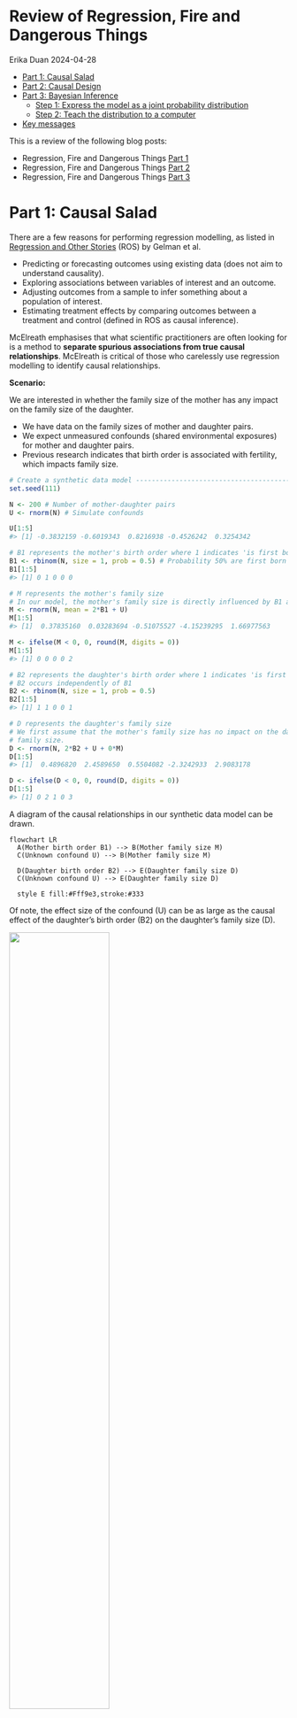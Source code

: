 Review of Regression, Fire and Dangerous Things
================
Erika Duan
2024-04-28

-   <a href="#part-1-causal-salad" id="toc-part-1-causal-salad">Part 1:
    Causal Salad</a>
-   <a href="#part-2-causal-design" id="toc-part-2-causal-design">Part 2:
    Causal Design</a>
-   <a href="#part-3-bayesian-inference"
    id="toc-part-3-bayesian-inference">Part 3: Bayesian Inference</a>
    -   <a href="#step-1-express-the-model-as-a-joint-probability-distribution"
        id="toc-step-1-express-the-model-as-a-joint-probability-distribution">Step
        1: Express the model as a joint probability distribution</a>
    -   <a href="#step-2-teach-the-distribution-to-a-computer"
        id="toc-step-2-teach-the-distribution-to-a-computer">Step 2: Teach the
        distribution to a computer</a>
-   <a href="#key-messages" id="toc-key-messages">Key messages</a>

This is a review of the following blog posts:

-   Regression, Fire and Dangerous Things [Part
    1](https://elevanth.org/blog/2021/06/15/regression-fire-and-dangerous-things-1-3/)  
-   Regression, Fire and Dangerous Things [Part
    2](https://elevanth.org/blog/2021/06/21/regression-fire-and-dangerous-things-2-3/)  
-   Regression, Fire and Dangerous Things [Part
    3](https://elevanth.org/blog/2021/06/29/regression-fire-and-dangerous-things-3-3/)

# Part 1: Causal Salad

There are a few reasons for performing regression modelling, as listed
in [Regression and Other
Stories](https://avehtari.github.io/ROS-Examples/) (ROS) by Gelman et
al. 

-   Predicting or forecasting outcomes using existing data (does not aim
    to understand causality).  
-   Exploring associations between variables of interest and an
    outcome.  
-   Adjusting outcomes from a sample to infer something about a
    population of interest.  
-   Estimating treatment effects by comparing outcomes between a
    treatment and control (defined in ROS as causal inference).

McElreath emphasises that what scientific practitioners are often
looking for is a method to **separate spurious associations from true
causal relationships**. McElreath is critical of those who carelessly
use regression modelling to identify causal relationships.

**Scenario:**

We are interested in whether the family size of the mother has any
impact on the family size of the daughter.

-   We have data on the family sizes of mother and daughter pairs.  
-   We expect unmeasured confounds (shared environmental exposures) for
    mother and daughter pairs.  
-   Previous research indicates that birth order is associated with
    fertility, which impacts family size.

``` r
# Create a synthetic data model ------------------------------------------------
set.seed(111)

N <- 200 # Number of mother-daughter pairs
U <- rnorm(N) # Simulate confounds

U[1:5]
#> [1] -0.3832159 -0.6019343  0.8216938 -0.4526242  0.3254342

# B1 represents the mother's birth order where 1 indicates 'is first born'
B1 <- rbinom(N, size = 1, prob = 0.5) # Probability 50% are first born
B1[1:5]
#> [1] 0 1 0 0 0

# M represents the mother's family size
# In our model, the mother's family size is directly influenced by B1 and U
M <- rnorm(N, mean = 2*B1 + U) 
M[1:5]
#> [1]  0.37835160  0.03283694 -0.51075527 -4.15239295  1.66977563

M <- ifelse(M < 0, 0, round(M, digits = 0))
M[1:5]
#> [1] 0 0 0 0 2

# B2 represents the daughter's birth order where 1 indicates 'is first born' 
# B2 occurs independently of B1 
B2 <- rbinom(N, size = 1, prob = 0.5)
B2[1:5]
#> [1] 1 1 0 0 1 

# D represents the daughter's family size 
# We first assume that the mother's family size has no impact on the daughter's 
# family size.  
D <- rnorm(N, 2*B2 + U + 0*M) 
D[1:5]
#> [1]  0.4896820  2.4589650  0.5504082 -2.3242933  2.9083178  

D <- ifelse(D < 0, 0, round(D, digits = 0))
D[1:5]
#> [1] 0 2 1 0 3
```

A diagram of the causal relationships in our synthetic data model can be
drawn.

``` mermaid
flowchart LR  
  A(Mother birth order B1) --> B(Mother family size M) 
  C(Unknown confound U) --> B(Mother family size M) 
  
  D(Daughter birth order B2) --> E(Daughter family size D) 
  C(Unknown confound U) --> E(Daughter family size D) 
  
  style E fill:#Fff9e3,stroke:#333
```

Of note, the effect size of the confound (U) can be as large as the
causal effect of the daughter’s birth order (B2) on the daughter’s
family size (D).

<img
src="regression_richard_mcelreath_files/figure-gfm/unnamed-chunk-4-1.png"
style="width:60.0%" />

<img
src="regression_richard_mcelreath_files/figure-gfm/unnamed-chunk-4-2.png"
style="width:60.0%" />

<img
src="regression_richard_mcelreath_files/figure-gfm/unnamed-chunk-4-3.png"
style="width:60.0%" />

Our synthetic data model specifies that the mother’s family size (M) has
**no impact** on the daughter’s family size (D). But what happens when
we include M in a regression model to predict D?

``` r
# Build linear regression model D = b0 + b1*M ---------------------------------- 
only_M <- lm(D ~ M)

# Output tidy linear regression coefficients and p-values  
tidy(only_M) 
```

    # A tibble: 2 x 5
      term        estimate std.error statistic  p.value
      <chr>          <dbl>     <dbl>     <dbl>    <dbl>
    1 (Intercept)    0.978    0.118       8.26 2.03e-14
    2 M              0.231    0.0685      3.38 8.82e- 4

``` r
# Output model performance metrics
glance(only_M)
```

    # A tibble: 1 x 12
      r.squared adj.r.squared sigma statistic  p.value    df logLik   AIC   BIC
          <dbl>         <dbl> <dbl>     <dbl>    <dbl> <dbl>  <dbl> <dbl> <dbl>
    1    0.0545        0.0497  1.23      11.4 0.000882     1  -324.  654.  663.
    # i 3 more variables: deviance <dbl>, df.residual <int>, nobs <int>

The linear regression model indicates that M is positively associated
with D
i.e. ![E(D) = 0.98 + 0.23 M](https://latex.codecogs.com/svg.latex?E%28D%29%20%3D%200.98%20%2B%200.23%20M "E(D) = 0.98 + 0.23 M").
**This contrasts with our prior knowledge that D is independent of M.**

What happens if we add more variables into our linear regression model?
Does the misleading association between M and D disappear?

``` r
# Build linear regression model D = b0 + b1*M + b2*B1 + b3*B2 ------------------ 
M_B1_B2 <- lm(D ~ M + B1 + B2)

# Output tidy linear regression coefficients and p-values  
tidy(M_B1_B2) 
```

    # A tibble: 4 x 5
      term        estimate std.error statistic  p.value
      <chr>          <dbl>     <dbl>     <dbl>    <dbl>
    1 (Intercept)    0.400    0.132       3.02 2.88e- 3
    2 M              0.373    0.0658      5.67 5.15e- 8
    3 B1            -0.437    0.166      -2.64 9.07e- 3
    4 B2             1.33     0.145       9.16 6.85e-17

``` r
# Output model performance metrics
glance(M_B1_B2)
```

    # A tibble: 1 x 12
      r.squared adj.r.squared sigma statistic  p.value    df logLik   AIC   BIC
          <dbl>         <dbl> <dbl>     <dbl>    <dbl> <dbl>  <dbl> <dbl> <dbl>
    1     0.352         0.343  1.02      35.6 2.15e-18     3  -286.  582.  598.
    # i 3 more variables: deviance <dbl>, df.residual <int>, nobs <int>

Unfortunately, adding the variables B1 and B2 produced a model with a
larger ![\beta](https://latex.codecogs.com/svg.latex?%5Cbeta "\beta")
coefficient for M. B1 is also negatively associated with D, despite our
synthetic model specifying M to be positively dependent on B1 (so we
expect B1 and M to at least have
![\beta](https://latex.codecogs.com/svg.latex?%5Cbeta "\beta")
coefficients with the same sign).

If we examined model performance metrics like AIC and BIC, we would be
misled into concluding that the second model was the better model. It is
likely that the second model is a more predictive model. However, the
second model is also more misleading if we wanted to infer causal
relationships between the predictor (B1, B2 and M) and response (D)
variables.

This example illustrates the dangers of causal salads, where we throw
many variables into a model and hope to identify some statistically
significant ones. The best way to counter this practice is to explicitly
think about the **causal relationships among predictor variables** and
not just the causal relationships between predictor and response
variables.

In this case, our scenario is the result of **bias amplification**:

-   A predictor variable or exposure of interest (M) is confounded by
    another variable (U).  
-   Another predictor variable (B1) is included, which is also a strong
    predictor of the original exposure of interest (M). This is because
    `M <- rnorm(N, 2*B1 + U)`.  
-   The addition of B1 tends to amplify the effects of U and make
    inference worse.  
-   Best practice would be to add additional predictor variables which
    are hypothesised to be strong predictors of the outcome **but** not
    the exposure (B2). In research however, it may not be easy to
    identify such variables confidently, especially when there is
    limited information about existing causal relationships.

``` r
# Build linear regression model D = b0 + b1*M + b2*B2 ------------------ 
M_B2 <- lm(D ~ M + B2)

# Output tidy linear regression coefficients and p-values  
tidy(M_B2) 
```

    # A tibble: 3 x 5
      term        estimate std.error statistic  p.value
      <chr>          <dbl>     <dbl>     <dbl>    <dbl>
    1 (Intercept)    0.282    0.126       2.23 2.70e- 2
    2 M              0.288    0.0582      4.94 1.63e- 6
    3 B2             1.33     0.148       8.99 2.06e-16

``` r
# The coefficients of the model D ~ M + B2 are more sensible than those of 
# D ~ M + B1 + B2, although the coefficient of M is still misleading.   
```

# Part 2: Causal Design

Regression has no direction whereas causal models are built from
directional relationships. The simplest model
![X \to Y](https://latex.codecogs.com/svg.latex?X%20%5Cto%20Y "X \to Y")
tells us that:

-   A change in X will cause a change in Y.  
-   A change in Y will not impact X.

We can turn our modelling question into the causal graph below. This
graph represents our hypothesis about what is happening, which is why we
include an arrow from M to D.

``` mermaid
flowchart TD  
  B1 -- b --> M  
  U -- k --> M  
  U -- k --> D   
  B2 -- b --> D
  
  M -- m --> D
  
  style D fill:#Fff9e3,stroke:#333
```

Other graph construction decisions:

-   We assume that the influence of birth order on family size ***b***
    is consistent over time (the same effect size for mothers and
    daughters). This assumption may come from domain knowledge or be a
    common sense simplification.  
-   We also assume that the influence of the unobserved confound ***k***
    is the same for mothers and daughters.

The covariance between two variables can be calculated directly from a
causal graph.

If ***b*** is the causal influence of B1 on M, then the covariance
between B1 and M is just the causal effect ***b*** multiplied by the
variance of B1.

![cov(B_1, M) = b \times var(B_1)](https://latex.codecogs.com/svg.latex?cov%28B_1%2C%20M%29%20%3D%20b%20%5Ctimes%20var%28B_1%29 "cov(B_1, M) = b \times var(B_1)")

![b = \tfrac{cov(B_1, M)}{var(B_1)}](https://latex.codecogs.com/svg.latex?b%20%3D%20%5Ctfrac%7Bcov%28B_1%2C%20M%29%7D%7Bvar%28B_1%29%7D "b = \tfrac{cov(B_1, M)}{var(B_1)}")

``` r
# Check causal influence estimation using a causal graph -----------------------
cov(B1, M) / var(B1)

#> [1] 1.246625  
```

``` r
# Check covariate estimation using linear regression ---------------------------
lm(M ~ B1) |>
  tidy()
```

    # A tibble: 2 x 5
      term        estimate std.error statistic  p.value
      <chr>          <dbl>     <dbl>     <dbl>    <dbl>
    1 (Intercept)    0.545     0.111      4.90 2.01e- 6
    2 B1             1.25      0.157      7.95 1.36e-13

We are interested in the causal influence of M on D and would therefore
like to estimate ***m***. We know the following things:

-   We do not know U or ***k*** as U is unobserved.  
-   We can calculate
    ![cov(B_1, D) = b\times m \times var(B_1)](https://latex.codecogs.com/svg.latex?cov%28B_1%2C%20D%29%20%3D%20b%5Ctimes%20m%20%5Ctimes%20var%28B_1%29 "cov(B_1, D) = b\times m \times var(B_1)")
    as we multiply the causes ***b*** and ***m*** when there are
    multiple arrows on a path.

We can therefore solve for ***m***.

![m = \tfrac{cov(B_1, D)}{b\times var(B_1)}](https://latex.codecogs.com/svg.latex?m%20%3D%20%5Ctfrac%7Bcov%28B_1%2C%20D%29%7D%7Bb%5Ctimes%20var%28B_1%29%7D "m = \tfrac{cov(B_1, D)}{b\times var(B_1)}")
where
![b = \tfrac{cov(B_1, M)}{var(B_1)}](https://latex.codecogs.com/svg.latex?b%20%3D%20%5Ctfrac%7Bcov%28B_1%2C%20M%29%7D%7Bvar%28B_1%29%7D "b = \tfrac{cov(B_1, M)}{var(B_1)}")

![m = \tfrac{cov(B_1, D)}{cov(B_1, M)}](https://latex.codecogs.com/svg.latex?m%20%3D%20%5Ctfrac%7Bcov%28B_1%2C%20D%29%7D%7Bcov%28B_1%2C%20M%29%7D "m = \tfrac{cov(B_1, D)}{cov(B_1, M)}")

``` r
# Solve for m using a causal graph ---------------------------------------------
cov(B1, D) / cov(B1, M)
#> [1] -0.02005616  

# This agrees with our prior knowledge that M has no effect on D  
```

``` r
# Test for different values of m -----------------------------------------------
set.seed(111)

D2 <- rnorm(N, 2*B2 + U + 0.7*M) 
D2 <- ifelse(D2 < 0, 0, round(D2, digits = 0))

cov(B1, D2) / cov(B1, M)
#> [1] 0.3991978

D3 <- rnorm(N, 2*B2 + U + 1.5*M) 
D3 <- ifelse(D3 < 0, 0, round(D3, digits = 0))

cov(B1, D3) / cov(B1, M)
#> [1] 1.19655
```

However, this solution does not provide us information about the
uncertainty of our estimate of ***m***. A computationally intensive way
of doing this is to repeat the data simulation many times and obtain a
bootstrap estimate.

``` r
# Calculate bootstrap estimate for 1000 simulations ----------------------------
set.seed(200)

N <- 200 
U <- rnorm(N, 0, 1) 
B1 <- rbinom(N, size=1, prob = 0.5) 
M <- rnorm(N, 2*B1 + U)
M <- ifelse(M < 0, 0, round(M, digits = 0))
B2 <- rbinom(N, size = 1, prob = 0.5)
D <- rnorm(N, 2*B2 + U + 0*M)
D <- ifelse(D < 0, 0, round(D, digits = 0))

# Define bootstrap statistic i.e. m = cov(B1, D) / cov(B1, M)  
f <- function(data,indices) 
  with(data[indices,], cov(B1, D) / cov(B1, M))

# Define dataset structure
data_sim <- data.frame(
  M = M,
  D = D,
  B1 = B1,
  B2 = B2
)

# Perform bootstrap
boot(data = data_sim, statistic = f, R = 1000) |>
  tidy()
```

    # A tibble: 1 x 3
      statistic     bias std.error
          <dbl>    <dbl>     <dbl>
    1     0.116 0.000196     0.136

Thinking like a graph involves multiple stages:

-   **Step 1:** Specify a generative model of the data and include
    unmeasured confounds. This generative model can be a simple directed
    acyclic graph (DAG) or a detailed system of equations.  
-   **Step 2:** Choose a specific exposure of interest and outcome of
    interest, for example M and D respectively.  
-   **Step 3:** Use the model structure to deduce a procedure for
    calculating the causal influence of the exposure on the outcome.  
-   **Step 4:** Repeat steps 2 and 3 if calculating multiple causal
    effects.

A single causal model implies a variety of statistical models, with
potentially a different statistical model for each causal question.

Even if we do not have any ideas about the exact functions between
different variables, we can use **do-calculus** to query a DAG and
determine if there is a method to estimate a causal effect.

The key ideas behind **do-calculus** are:

-   Use statistical or experimental design choices to remove confounds
    for an association of interest between an exposure and outcome.
    Graphically, this is equivalent to removing all arrows entering the
    exposure of interest. In medical research, we can achieve this
    scenario by conducting randomised controlled trials (RCTs) to
    experimentally set different values for M.  
-   The remaining association is an estimate of the causal effect of the
    exposure on the outcome.

In our scenario, we would be interested in modelling the intervention
below to calculate
![p(D\|do(M))](https://latex.codecogs.com/svg.latex?p%28D%7Cdo%28M%29%29 "p(D|do(M))"),
which is the distribution of D when we intervene on M.

``` mermaid
flowchart TD  
  U --> D   
  B2 --> D
  M --> D
  
  B1
  
  style D fill:#Fff9e3,stroke:#333
```

When RCTs cannot be conducted (for ethical or financial reasons),
do-calculus provides an algorithm for deducing statistical methods to
convert our original hypothesised model into the simplified model above
and to then calculate
![p(D\|do(M))](https://latex.codecogs.com/svg.latex?p%28D%7Cdo%28M%29%29 "p(D|do(M))").

# Part 3: Bayesian Inference

According to McElreath, **full-luxury Bayesian inference** is an
approach which:

-   Uses all variables and expresses all of their relationships as a
    joint probability distribution (only uses one statistical model
    unlike the causal graph approach).  
-   Any available data can be used to constrain the joint probability
    distribution, eliminate possibilities and refine information about
    causal effects.  
-   This process automatically realises and derives the statistical
    implications of the causal model.  
-   This process allows estimations in finite samples, with missing
    data, measurement errors or other common errors present.

## Step 1: Express the model as a joint probability distribution

We can rewrite our original generative code as a joint probability
distribution.

``` r
# Original generative model to be converted ------------------------------------
set.seed(200)

N <- 200 
U <- rnorm(N, 0, 1) 
B1 <- rbinom(N, size=1, prob = 0.5) 
M <- rnorm(N, 2*B1 + U)
M <- ifelse(M < 0, 0, round(M, digits = 0)) # [1]
B2 <- rbinom(N, size = 1, prob = 0.5)
D <- rnorm(N, 2*B2 + U + 0*M)
D <- ifelse(D < 0, 0, round(D, digits = 0)) # [1]

# [1] We will skip these lines to simplify our joint probability distribution
```

Let ![i](https://latex.codecogs.com/svg.latex?i "i") represent an
individual mother-daughter pair. The joint probability distribution is
derived from the following distinct probability distributions:

![M_i \sim Normal(\mu_i, \sigma)](https://latex.codecogs.com/svg.latex?M_i%20%5Csim%20Normal%28%5Cmu_i%2C%20%5Csigma%29 "M_i \sim Normal(\mu_i, \sigma)")
where
![\mu_i = \alpha_1 + bB\_{1,i} + kU_i](https://latex.codecogs.com/svg.latex?%5Cmu_i%20%3D%20%5Calpha_1%20%2B%20bB_%7B1%2Ci%7D%20%2B%20kU_i "\mu_i = \alpha_1 + bB_{1,i} + kU_i")

![D_i \sim Normal(\nu_i, \tau)](https://latex.codecogs.com/svg.latex?D_i%20%5Csim%20Normal%28%5Cnu_i%2C%20%5Ctau%29 "D_i \sim Normal(\nu_i, \tau)")
where
![\nu_i = \alpha_2 + bB\_{2,i} + mM_i+ kU_i](https://latex.codecogs.com/svg.latex?%5Cnu_i%20%3D%20%5Calpha_2%20%2B%20bB_%7B2%2Ci%7D%20%2B%20mM_i%2B%20kU_i "\nu_i = \alpha_2 + bB_{2,i} + mM_i+ kU_i")

![B\_{j,i} \sim Bernoulli(p)](https://latex.codecogs.com/svg.latex?B_%7Bj%2Ci%7D%20%5Csim%20Bernoulli%28p%29 "B_{j,i} \sim Bernoulli(p)")

![U_i \sim Normal(0,1)](https://latex.codecogs.com/svg.latex?U_i%20%5Csim%20Normal%280%2C1%29 "U_i \sim Normal(0,1)")

The values for U have not been observed so we cannot estimate the mean
and variance of U. However, it is fine to assign U a standardised normal
distribution. As U is an unobserved variable, it is a prior.

We also need to specify probability distributions for the latent
variables ***b***, ***m***, ***k*** and so on. These parameters are also
unobserved variables and therefore also priors. Assigning prior
probability distributions to unobserved variables is an art that can be
refined by simulating the observations implied by the prior probability
assignments. For our scenario, we will use weakly regularising
distributions that encode skepticism of large causal effects.

![\alpha_1, \alpha_2, b, m \sim Normal(0, 0.5)](https://latex.codecogs.com/svg.latex?%5Calpha_1%2C%20%5Calpha_2%2C%20b%2C%20m%20%5Csim%20Normal%280%2C%200.5%29 "\alpha_1, \alpha_2, b, m \sim Normal(0, 0.5)")  
![k, \sigma, \tau \sim Exponential(1)](https://latex.codecogs.com/svg.latex?k%2C%20%5Csigma%2C%20%5Ctau%20%5Csim%20Exponential%281%29 "k, \sigma, \tau \sim Exponential(1)")  
![p \sim Beta(2,2)](https://latex.codecogs.com/svg.latex?p%20%5Csim%20Beta%282%2C2%29 "p \sim Beta(2,2)")

The parameter ***k*** has been assigned an exponential distribution to
constrain it to be positive. Although we do not know if the effect of U
on M or D is positive or negative, we need to force it to be one or the
other as the sign of U impacts each M-D pair. This enforced constraint
helps with the next step.

## Step 2: Teach the distribution to a computer

The variables of our final joint probability distribution are:

-   the observed variables (the data)  
-   the latent variables (the unknown parameters)

Every time we acquire new data, we acquire new information about these
variables and we can update the joint distribution to see if it implies
new information about any of the other i.e. latent variables.

In our scenario, the information we have is observations of M, D, B1 and
B2. We want to know if these observations imply anything about ***m***.

``` r
library(rethinking)
library(cmdstanr)
```

# Key messages

-   The interpretation of statistical results always depends upon causal
    assumptions, assumptions that ultimately cannot be tested with
    available data. See [Westreich et al
    2013](https://academic.oup.com/aje/article/177/4/292/147738) for a
    more detailed example.  
-   
